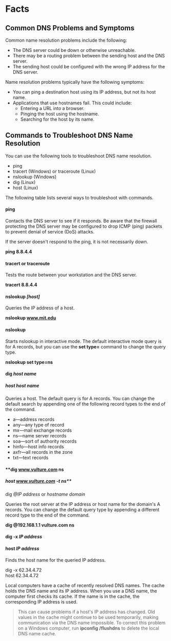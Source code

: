 # Facts
## Common DNS Problems and Symptoms

Common name resolution problems include the following:

-   The DNS server could be down or otherwise unreachable.
-   There may be a routing problem between the sending host and the DNS server.
-   The sending host could be configured with the wrong IP address for the DNS server.

Name resolution problems typically have the following symptoms:

-   You can ping a destination host using its IP address, but not its host name.
-   Applications that use hostnames fail. This could include:
    -   Entering a URL into a browser.
    -   Pinging the host using the hostname.
    -   Searching for the host by its name.

## Commands to Troubleshoot DNS Name Resolution

You can use the following tools to troubleshoot DNS name resolution.

-   ping
-   tracert (Windows) or traceroute (Linux)
-   nslookup (Windows)
-   dig (Linux)
-   host (Linux)

The following table lists several ways to troubleshoot with commands.

#### ping

Contacts the DNS server to see if it responds. Be aware that the firewall protecting the DNS server may be configured to drop ICMP (ping) packets to prevent denial of service (DoS) attacks.  
  
If the server doesn't respond to the ping, it is not necessarily down.

**ping 8.8.4.4**

#### tracert or traceroute

Tests the route between your workstation and the DNS server.

**tracert 8.8.4.4**

#### nslookup _[host]_

Queries the IP address of a host.

**nslookup www.mit.edu**

#### nslookup

Starts nslookup in interactive mode. The default interactive mode query is for A records, but you can use the **set type=** command to change the query type.

**nslookup set type=ns**

#### dig _host name_  
##### host _host name_

Queries a host. The default query is for A records. You can change the default search by appending one of the following record types to the end of the command.

-   a—address records
-   any—any type of record
-   mx—mail exchange records
-   ns—name server records
-   soa—sort of authority records
-   hinfo—host info records
-   axfr—all records in the zone
-   txt—text records

#### **dig www.vulture.com ns  
##### host www.vulture.com -t ns**

dig _@IP address_ or _hostname domain_

Queries the root server at the IP address or host name for the domain's A records. You can change the default query type by appending a different record type to the end of the command.

**dig @192.168.1.1 vulture.com ns**

#### dig -x _IP address_  
#### host _IP address_

Finds the host name for the queried IP address.

dig -x 62.34.4.72  
host 62.34.4.72

Local computers have a cache of recently resolved DNS names. The cache holds the DNS name and its IP address. When you use a DNS name, the computer first checks its cache. If the name is in the cache, the corresponding IP address is used.

> This can cause problems if a host's IP address has changed. Old values in the cache might continue to be used temporarily, making communication via the DNS name impossible. To correct this problem on a Windows computer, run **ipconfig /flushdns** to delete the local DNS name cache.
